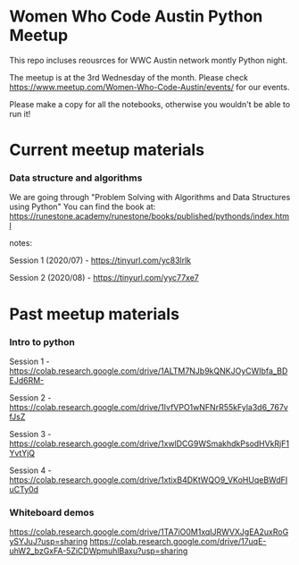# Women Who Code Austin Python Meetup

This repo incluses reousrces for WWC Austin network montly Python night. 

The meetup is at the 3rd Wednesday of the month.
Please check https://www.meetup.com/Women-Who-Code-Austin/events/ for our events.

Please make a copy for all the notebooks, otherwise you wouldn't be able to run it!

# Current meetup materials
### Data structure and algorithms
We are going through "Problem Solving with Algorithms and Data Structures using Python" 
You can find the book at: https://runestone.academy/runestone/books/published/pythonds/index.html

notes: 

Session 1 (2020/07) - https://tinyurl.com/yc83lrlk

Session 2 (2020/08) - https://tinyurl.com/yyc77xe7

# Past meetup materials
### Intro to python

Session 1 - https://colab.research.google.com/drive/1ALTM7NJb9kQNKJOyCWIbfa_BDEJd6RM-

Session 2 - https://colab.research.google.com/drive/1IvfVPO1wNFNrR55kFyla3d6_767vfJsZ

Session 3 - https://colab.research.google.com/drive/1xwlDCG9WSmakhdkPsodHVkRjF1YvtYjQ

Session 4 - https://colab.research.google.com/drive/1xtixB4DKtWQO9_VKoHUqeBWdFIuCTy0d



### Whiteboard demos
https://colab.research.google.com/drive/1TA7iO0M1xqIJRWVXJgEA2uxRoGySYJuJ?usp=sharing
https://colab.research.google.com/drive/17uqE-uhW2_bzGxFA-5ZiCDWpmuhlBaxu?usp=sharing



